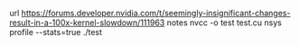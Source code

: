 url
https://forums.developer.nvidia.com/t/seemingly-insignificant-changes-result-in-a-100x-kernel-slowdown/111963
notes
nvcc -o test test.cu
nsys profile --stats=true ./test
